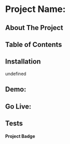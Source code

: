 # Project Name: 
## About The Project

## Table of Contents

## Installation
undefined
## Demo:

## Go Live:

## Tests

#### Project Badge
